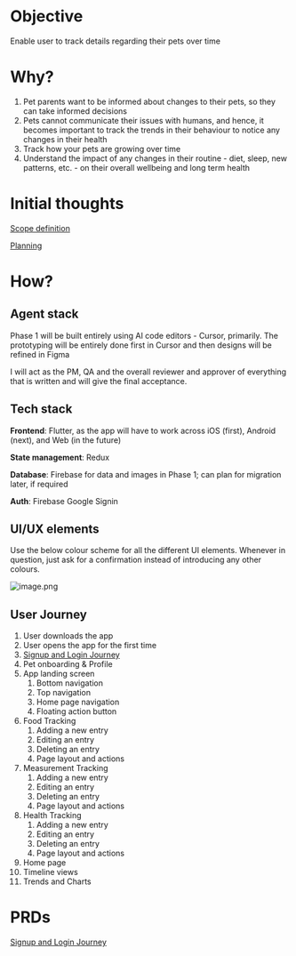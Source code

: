 # Objective

Enable user to track details regarding their pets over time

# Why?

1. Pet parents want to be informed about changes to their pets, so they can take informed decisions
2. Pets cannot communicate their issues with humans, and hence, it becomes important to track the trends in their behaviour to notice any changes in their health
3. Track how your pets are growing over time
4. Understand the impact of any changes in their routine - diet, sleep, new patterns, etc. - on their overall wellbeing and long term health

# Initial thoughts

[Scope definition](https://www.notion.so/Scope-definition-204e040ad29980b394efd6dc7115678a?pvs=21)

[Planning](https://www.notion.so/Planning-204e040ad299804a948ec53226393dca?pvs=21)

# How?

## Agent stack

Phase 1 will be built entirely using AI code editors - Cursor, primarily. The prototyping will be entirely done first in Cursor and then designs will be refined in Figma

I will act as the PM, QA and the overall reviewer and approver of everything that is written and will give the final acceptance.

## Tech stack

**Frontend**: Flutter, as the app will have to work across iOS (first), Android (next), and Web (in the future)

**State management**: Redux

**Database**: Firebase for data and images in Phase 1; can plan for migration later, if required

**Auth**: Firebase Google Signin

## UI/UX elements

Use the below colour scheme for all the different UI elements. Whenever in question, just ask for a confirmation instead of introducing any other colours.

![image.png](attachment:5163260c-35c1-4563-93f5-143b72cc4599:image.png)

## User Journey

1. User downloads the app
2. User opens the app for the first time
3. [Signup and Login Journey](https://www.notion.so/Signup-and-Login-Journey-204e040ad299806d8b4dd7f72f7f5d79?pvs=21) 
4. Pet onboarding & Profile
5. App landing screen
    1. Bottom navigation
    2. Top navigation
    3. Home page navigation
    4. Floating action button
6. Food Tracking
    1. Adding a new entry
    2. Editing an entry
    3. Deleting an entry
    4. Page layout and actions
7. Measurement Tracking
    1. Adding a new entry
    2. Editing an entry
    3. Deleting an entry
    4. Page layout and actions
8. Health Tracking
    1. Adding a new entry
    2. Editing an entry
    3. Deleting an entry
    4. Page layout and actions
9. Home page
10. Timeline views
11. Trends and Charts

# PRDs

[Signup and Login Journey](https://www.notion.so/Signup-and-Login-Journey-204e040ad299806d8b4dd7f72f7f5d79?pvs=21)
